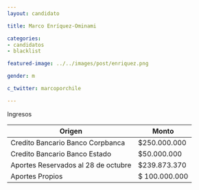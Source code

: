 ```yaml
---
layout: candidato

title: Marco Enríquez-Ominami

categories: 
- candidatos
- blacklist

featured-image: ../../images/post/enriquez.png

gender: m

c_twitter: marcoporchile

---
```


Ingresos

Origen | Monto
------------- | -------------
Credito Bancario Banco Corpbanca | $250.000.000
Credito Bancario Banco Estado | $50.000.000
Aportes Reservados al 28 de octubre | $239.873.370
Aportes Propios | $ 100.000.000

